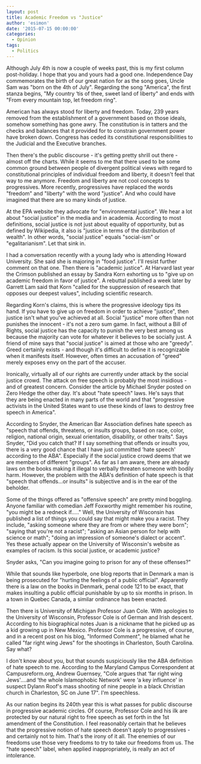 ```yaml
---
layout: post
title: Academic Freedom vs "Justice"
author: 'esimon'
date: '2015-07-15 00:00:00'
categories:
  - Opinion
tags:
  - Politics
---
```

Although July 4th is now a couple of weeks past, this is my first column post-holiday. I hope that you and yours had a good one. Independence Day commemorates the birth of our great nation for as the song goes, Uncle Sam was "born on the 4th of July". Regarding the song "America", the first stanza begins, "My country ‘tis of thee, sweet land of liberty" and ends with "From every mountain top, let freedom ring". 

American has always stood for liberty and freedom. Today, 239 years removed from the establishment of a government based on those ideals, somehow something has gone awry. The constitution is in tatters and the checks and balances that it provided for to constrain government power have broken down. Congress has ceded its constitutional responsibilities to the Judicial and the Executive branches. 

Then there's the public discourse - it's getting pretty shrill out there - almost off the charts. While it seems to me that there used to be some common ground between people of divergent political views with regard to constitutional principles of individual freedom and liberty, it doesn't feel that way to me anymore. Freedom and liberty are not cool concepts to progressives. More recently, progressives have replaced the words "freedom" and "liberty" with the word "justice". And who could have imagined that there are so many kinds of justice. 

At the EPA website they advocate for "environmental justice". We hear a lot about "social justice" in the media and in academia. According to most definitions, social justice is not just about equality of opportunity, but as defined by Wikipedia, it also is "justice in terms of the distribution of wealth". In other words, "social justice" equals "social-ism" or "egalitarianism". Let that sink in. 

I had a conversation recently with a young lady who is attending Howard University. She said she is majoring in "food justice". I'll resist further comment on that one. Then there is "academic justice". At Harvard last year the Crimson published an essay by Sandra Korn exhorting us to "give up on academic freedom in favor of justice". A rebuttal published a week later by Garrett Lam said that Korn "called for the suppression of research that opposes our deepest values", including scientific research. 

Regarding Korn's claims, this is where the progressive ideology tips its hand. If you have to give up on freedom in order to achieve "justice", then justice isn't what you've achieved at all. Social "justice" more often than not punishes the innocent - it's not a zero sum game. In fact, without a Bill of Rights, social justice has the capacity to punish the very best among us because the majority can vote for whatever it believes to be socially just. A friend of mine says that "social justice" is aimed at those who are "greedy". Greed certainly exists - and though it's difficult to define it is recognizable when it manifests itself. However, often times an accusation of "greed" merely exposes envy on the part of the accuser. 

Ironically, virtually all of our rights are currently under attack by the social justice crowd. The attack on free speech is probably the most insidious - and of greatest concern. Consider the article by Michael Snyder posted on Zero Hedge the other day. It's about "hate speech" laws. He's says that they are being enacted in many parts of the world and that "progressive activists in the United States want to use these kinds of laws to destroy free speech in America". 

According to Snyder, the American Bar Association defines hate speech as "speech that offends, threatens, or insults groups, based on race, color, religion, national origin, sexual orientation, disability, or other traits". Says Snyder, "Did you catch that? If I say something that offends or insults you, there is a very good chance that I have just committed ‘hate speech' according to the ABA". Especially if the social justice crowd deems that we are members of different "groups". As far as I am aware, there are already laws on the books making it illegal to verbally threaten someone with bodily harm. However, the problem with the ABA's definition of hate speech is that "speech that offends…or insults" is subjective and is in the ear of the beholder. 

Some of the things offered as "offensive speech" are pretty mind boggling. Anyone familiar with comedian Jeff Foxworthy might remember his routine, "you might be a redneck if….." Well, the University of Wisconsin has published a list of things you could say that might make you a racist. They include, "asking someone where they are from or where they were born"; "saying that you're not a racist"; "asking an Asian person for help with science or math"; "doing an impression of someone's dialect or accent". Yes these actually appear on the University of Wisconsin's website as examples of racism. Is this social justice, or academic justice? 

Snyder asks, "Can you imagine going to prison for any of these offenses?" 

While that sounds like hyperbole, one blog reports that in Denmark a man is being prosecuted for "hurting the feelings of a public official". Apparently there is a law on the books in Denmark, penal code 121 to be exact, that makes insulting a public official punishable by up to six months in prison. In a town in Quebec Canada, a similar ordinance has been enacted. 

Then there is University of Michigan Professor Juan Cole. With apologies to the University of Wisconsin, Professor Cole is of German and Irish descent. According to his biographical notes Juan is a nickname that he picked up as a kid growing up in New Mexico. Professor Cole is a progressive, of course, and in a recent post on his blog, "Informed Comment", he blamed what he called "far right wing Jews" for the shootings in Charleston, South Carolina. Say what?

I don't know about you, but that sounds suspiciously like the ABA definition of hate speech to me. According to the Maryland Campus Correspondent at Campusreform.org, Andrew Guernsey, "Cole argues that ‘far right wing Jews'….and ‘the whole Islamophobic Network' were ‘a key influence' in suspect Dylann Roof's mass shooting of nine people in a black Christian church in Charleston, SC on June 17". I'm speechless. 

As our nation begins its 240th year this is what passes for public discourse in progressive academic circles. Of course, Professor Cole and his ilk are protected by our natural right to free speech as set forth in the 1st amendment of the Constitution. I feel reasonably certain that he believes that the progressive notion of hate speech doesn't apply to progressives - and certainly not to him. That's the irony of it all. The enemies of our freedoms use those very freedoms to try to take our freedoms from us. The "hate speech" label, when applied inappropriately, is really an act of intolerance. 

